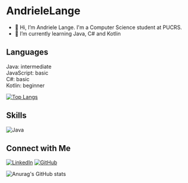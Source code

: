 # AndrieleLange
- 👋 Hi, I’m Andriele Lange. I'm a Computer Science student at PUCRS.
- 🌱 I’m currently learning Java, C# and Kotlin

<!---
[![Top Langs](https://github-readme-stats.vercel.app/api/top-langs/?username=anuraghazra&layout=donut)](https://github.com/anuraghazra/github-readme-stats)




--->

## Languages
Java: intermediate <br />
JavaScript: basic  <br />
C#: basic          <br />
Kotlin: beginner   <br />

[![Top Langs](https://github-readme-stats.vercel.app/api/top-langs/?username=AndrieleLange&layout=donut&theme=transparent)](https://github.com/anuraghazra/github-readme-stats)

## Skills
![Java](https://img.shields.io/badge/Java-000?style=for-the-badge&logo=java)
<!---
![C#](https://img.shields.io/badge/C%23-000?style=for-the-badge&logo=c-sharp&logoColor=823085)
--->

## Connect with Me
[![LinkedIn](https://img.shields.io/badge/LinkedInd-000?style=for-the-badge&logo=linkedin&logoColor=0E76A8)](https://www.linkedin.com/in/andriele-barc%C3%A9-lange-83923715a/)
[![GitHub](https://img.shields.io/badge/GitHub-000?style=for-the-badge&logo=Github&logoColor=0E76A8)](https://github.com/AndrieleLange)


![Anurag's GitHub stats](https://github-readme-stats.vercel.app/api?username=AndrieleLange&show_icons=true&theme=transparent)
